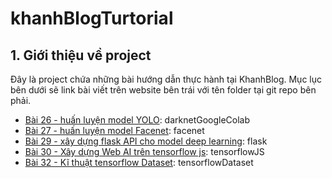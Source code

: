 # khanhBlogTurtorial

## 1. Giới thiệu về project 

Đây là project chứa những bài hướng dẫn thực hành tại KhanhBlog. Mục lục bên dưới sẽ link bài viết trên website bên trái với tên folder tại git repo bên phải.

* [Bài 26 - huấn luyện model YOLO](https://phamdinhkhanh.github.io/2020/03/10/DarknetGoogleColab.html): darknetGoogleColab
* [Bài 27 - huấn luyện model Facenet](https://phamdinhkhanh.github.io/2020/03/12/faceNetAlgorithm.html): facenet
* [Bài 29 - xây dựng flask API cho model deep learning](https://phamdinhkhanh.github.io/2020/03/23/FlaskRestAPI.html): flask
* [Bài 30 - Xây dựng Web AI trên tensorflow js](https://phamdinhkhanh.github.io/2020/03/28/deployTensorflowJS.html): tensorflowJS
* [Bài 32 - Kĩ thuật tensorflow Dataset](https://phamdinhkhanh.github.io/2020/04/09/TensorflowDataset.html): tensorflowDataset

